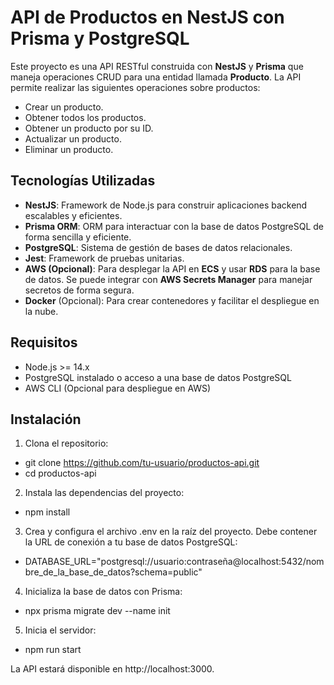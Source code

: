 # API de Productos en NestJS con Prisma y PostgreSQL

Este proyecto es una API RESTful construida con **NestJS** y **Prisma** que maneja operaciones CRUD para una entidad llamada **Producto**. La API permite realizar las siguientes operaciones sobre productos:

- Crear un producto.
- Obtener todos los productos.
- Obtener un producto por su ID.
- Actualizar un producto.
- Eliminar un producto.

## Tecnologías Utilizadas

- **NestJS**: Framework de Node.js para construir aplicaciones backend escalables y eficientes.
- **Prisma ORM**: ORM para interactuar con la base de datos PostgreSQL de forma sencilla y eficiente.
- **PostgreSQL**: Sistema de gestión de bases de datos relacionales.
- **Jest**: Framework de pruebas unitarias.
- **AWS (Opcional)**: Para desplegar la API en **ECS** y usar **RDS** para la base de datos. Se puede integrar con **AWS Secrets Manager** para manejar secretos de forma segura.
- **Docker** (Opcional): Para crear contenedores y facilitar el despliegue en la nube.

## Requisitos

- Node.js >= 14.x
- PostgreSQL instalado o acceso a una base de datos PostgreSQL
- AWS CLI (Opcional para despliegue en AWS)

## Instalación

1. Clona el repositorio:

 -  git clone https://github.com/tu-usuario/productos-api.git
 -  cd productos-api

2. Instala las dependencias del proyecto:

- npm install

3. Crea y configura el archivo .env en la raíz del proyecto. Debe contener la URL de conexión a tu base de datos PostgreSQL:

- DATABASE_URL="postgresql://usuario:contraseña@localhost:5432/nombre_de_la_base_de_datos?schema=public"

4. Inicializa la base de datos con Prisma:

- npx prisma migrate dev --name init

5. Inicia el servidor:

- npm run start

La API estará disponible en http://localhost:3000.